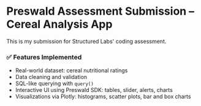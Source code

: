 # Preswald Assessment Submission – Cereal Analysis App

This is my submission for Structured Labs' coding assessment.

### ✅ Features Implemented
- Real-world dataset: cereal nutritional ratings
- Data cleaning and validation
- SQL-like querying with `query()`
- Interactive UI using Preswald SDK: tables, slider, alerts, charts
- Visualizations via Plotly: histograms, scatter plots, bar and box charts
